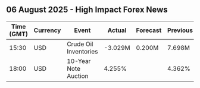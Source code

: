## 06 August 2025 - High Impact Forex News

| Time (GMT) | Currency | Event | Actual | Forecast | Previous |
|------|----------|-------|--------|----------|----------|
| 15:30 | USD | Crude Oil Inventories | -3.029M | 0.200M | 7.698M |
| 18:00 | USD | 10-Year Note Auction | 4.255% |  | 4.362% |
